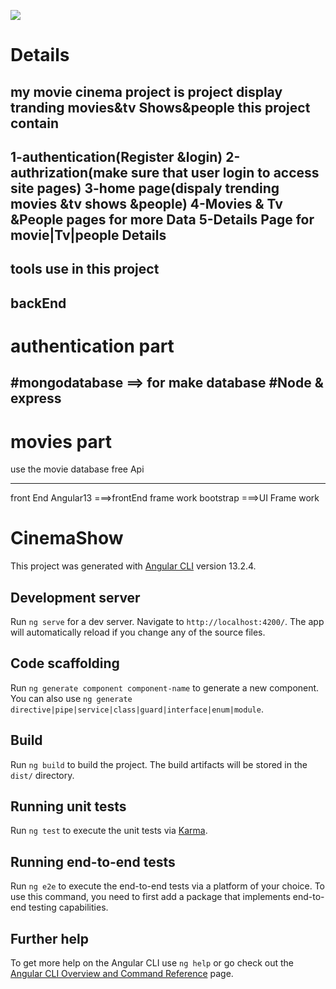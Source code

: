 ![](https://github.com/AsmaaHassanHamza2022/MovieGallaryProject/blob/main/movieVideo.gif)





Details
========
my movie cinema project is project display tranding movies&tv Shows&people
this project contain
------------------------
1-authentication(Register &login)
2-authrization(make sure that user login to access site pages)
3-home page(dispaly  trending movies &tv shows &people)
4-Movies & Tv &People pages for more Data
5-Details Page for movie|Tv|people Details
---------------------------------------------------------
tools use in this project
----------------------------
backEnd
--------------------
authentication part
================
#mongodatabase ==> for make database
#Node & express
--------------------------------------------------------------
movies part
=============
use the movie database free Api


-------------------------------------------------------------
front End 
Angular13 ===>frontEnd frame work
bootstrap ===>UI Frame work








# CinemaShow

This project was generated with [Angular CLI](https://github.com/angular/angular-cli) version 13.2.4.

## Development server

Run `ng serve` for a dev server. Navigate to `http://localhost:4200/`. The app will automatically reload if you change any of the source files.

## Code scaffolding

Run `ng generate component component-name` to generate a new component. You can also use `ng generate directive|pipe|service|class|guard|interface|enum|module`.

## Build

Run `ng build` to build the project. The build artifacts will be stored in the `dist/` directory.

## Running unit tests

Run `ng test` to execute the unit tests via [Karma](https://karma-runner.github.io).

## Running end-to-end tests

Run `ng e2e` to execute the end-to-end tests via a platform of your choice. To use this command, you need to first add a package that implements end-to-end testing capabilities.

## Further help

To get more help on the Angular CLI use `ng help` or go check out the [Angular CLI Overview and Command Reference](https://angular.io/cli) page.
